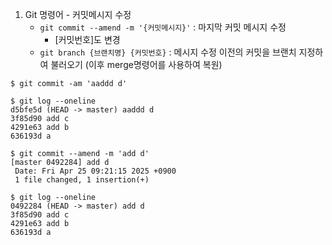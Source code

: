 1) Git 명령어 - 커밋메시지 수정
	  - `git commit --amend -m '{커밋메시지}'`
			: 마지막 커밋 메시지 수정
	    - [커밋번호]도 변경
	  - `git branch {브랜치명} {커밋번호}`
			: 메시지 수정 이전의 커밋을 브랜치 지정하여 불러오기 (이후 merge명령어를 사용하여 복원)
	  
``` //* 커밋메시지 수정 실습
$ git commit -am 'aaddd d'

$ git log --oneline
d5bfe5d (HEAD -> master) aaddd d
3f85d90 add c
4291e63 add b
636193d a

$ git commit --amend -m 'add d'
[master 0492284] add d
 Date: Fri Apr 25 09:21:15 2025 +0900
 1 file changed, 1 insertion(+)

$ git log --oneline
0492284 (HEAD -> master) add d
3f85d90 add c
4291e63 add b
636193d a
```